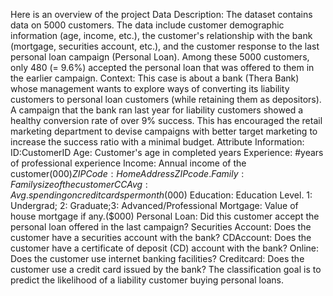 Here is an overview of the project
Data Description:
The dataset contains  data  on  5000  customers.  The  data  include  customer  demographic information (age, income, etc.), the customer's relationship with the bank (mortgage, securities account,  etc.),  and the  customer  response to  the  last  personal  loan  campaign  (Personal Loan). Among these 5000 customers, only 480 (= 9.6%) accepted the personal loan that was offered to them in the earlier campaign.
Context:
This case is about a bank (Thera Bank) whose management wants to explore ways of converting its  liability  customers  to  personal  loan  customers  (while  retaining  them  as  depositors).  A campaign that the bank ran last year for liability customers showed a healthy conversion rate of over  9%  success.  This  has  encouraged  the  retail  marketing  department  to  devise  campaigns with better target marketing to increase the success ratio with a minimal budget.
Attribute Information:
ID:CustomerID
Age: Customer's age in completed years
Experience: #years of professional experience
Income: Annual income of the customer($000)
ZIP Code: Home Address ZIP code.
Family: Family size of the customer
CCAvg: Avg. spending on credit cards per month($000)
Education: Education Level. 1: Undergrad; 2: Graduate;3:  Advanced/Professional
Mortgage: Value of house mortgage if any.($000)
Personal Loan: Did this customer accept the personal loan offered in the last campaign?
Securities Account: Does the customer have a securities account with the bank?
CDAccount: Does the customer have a certificate of deposit (CD) account with the bank?
Online: Does the customer use internet banking facilities?
Creditcard: Does the customer use a credit card issued by the bank?
The classification goal is to predict the likelihood of a liability customer buying personal loans.
